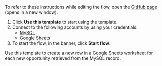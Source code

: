 To refer to these instructions while editing the flow, open the [GitHub page](https://github.com/ot4i/app-connect-templates/tree/main/resources/markdown/Create%20a%20new%20row%20in%20a%20Google%20Sheets%20worksheet%20for%20each%20new%20opportunity%20retrieved%20from%20the%20MySQL%20record_instructions.md) (opens in a new window).

1. Click **Use this template** to start using the template.
2. Connect to the following accounts by using your credentials:
   - [MySQL](https://www.ibm.com/docs/en/app-connect/containers_cd?topic=apps-mysql)
   - [Google Sheets](https://www.ibm.com/docs/en/app-connect/containers_cd?topic=apps-google-sheets) 
3. To start the flow, in the banner, click **Start flow**.

Use this template to create a new row in a Google Sheets worksheet for each new opportunity retrieved from the MySQL record.
